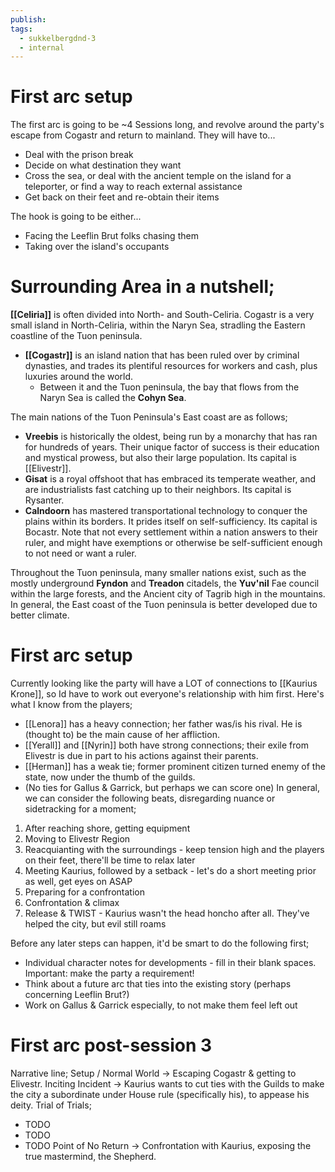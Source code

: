 ```yaml
---
publish: 
tags:
  - sukkelbergdnd-3
  - internal
---
```

# First arc setup
The first arc is going to be ~4 Sessions long, and revolve around the party's escape from Cogastr and return to mainland. They will have to...
- Deal with the prison break
- Decide on what destination they want
- Cross the sea, or deal with the ancient temple on the island for a teleporter, or find a way to reach external assistance
- Get back on their feet and re-obtain their items

The hook is going to be either...
- Facing the Leeflin Brut folks chasing them 
- Taking over the island's occupants

# Surrounding Area in a nutshell;
**[[Celiria]]** is often divided into North- and South-Celiria. Cogastr is a very small island in North-Celiria, within the Naryn Sea, stradling the Eastern coastline of the Tuon peninsula.
- **[[Cogastr]]** is an island nation that has been ruled over by criminal dynasties, and trades its plentiful resources for workers and cash, plus luxuries around the world.
	- Between it and the Tuon peninsula, the bay that flows from the Naryn Sea is called the **Cohyn Sea**.

The main nations of the Tuon Peninsula's East coast are as follows;
- **Vreebis** is historically the oldest, being run by a monarchy that has ran for hundreds of years. Their unique factor of success is their education and mystical prowess, but also their large population. Its capital is [[Elivestr]]. 
- **Gisat** is a royal offshoot that has embraced its temperate weather, and are industrialists fast catching up to their neighbors. Its capital is Rysanter.
- **Calndoorn** has mastered transportational technology to conquer the plains within its borders. It prides itself on self-sufficiency. Its capital is Bocastr.
Note that not every settlement within a nation answers to their ruler, and might have exemptions or otherwise be self-sufficient enough to not need or want a ruler.

Throughout the Tuon peninsula, many smaller nations exist, such as the mostly underground **Fyndon** and **Treadon** citadels, the **Yuv'nil** Fae council within the large forests, and the Ancient city of Tagrib high in the mountains. 
In general, the East coast of the Tuon peninsula is better developed due to better climate.
# First arc setup
Currently looking like the party will have a LOT of connections to [[Kaurius Krone]], so Id have to work out everyone's relationship with him first.  Here's what I know from the players;
- [[Lenora]] has a heavy connection; her father was/is his rival. He is (thought to) be the main cause of her affliction.
- [[Yerall]] and [[Nyrin]] both have strong connections; their exile from Elivestr is due in part to his actions against their parents.
- [[Herman]] has a weak tie; former prominent citizen turned enemy of the state, now under the thumb of the guilds.
- (No ties for Gallus & Garrick, but perhaps we can score one)
In general, we can consider the following beats, disregarding nuance or sidetracking for a moment;
1. After reaching shore, getting equipment
2. Moving to Elivestr Region
3. Reacquianting with the surroundings - keep tension high and the players on their feet, there'll be time to relax later
4. Meeting Kaurius, followed by a setback - let's do a short meeting prior as well, get eyes on ASAP
5. Preparing for a confrontation
6. Confrontation & climax
7. Release & TWIST - Kaurius wasn't the head honcho after all. They've helped the city, but evil still roams

Before any later steps can happen, it'd be smart to do the following first;
- Individual character notes for developments - fill in their blank spaces. Important: make the party a requirement!
- Think about a future arc that ties into the existing story (perhaps concerning Leeflin Brut?)
- Work on Gallus & Garrick especially, to not make them feel left out
# First arc post-session 3
Narrative line;
Setup / Normal World -> Escaping Cogastr & getting to Elivestr.
Inciting Incident -> Kaurius wants to cut ties with the Guilds to make the city a subordinate under House rule (specifically his), to appease his deity.
Trial of Trials;
- TODO
- TODO
- TODO
Point of No Return -> Confrontation with Kaurius, exposing the true mastermind, the Shepherd.
